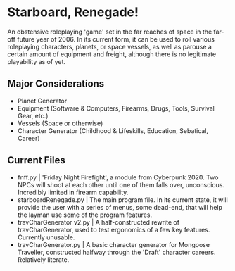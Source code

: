 # Starboard, Renegade!
An obstensive roleplaying 'game' set in the far reaches of space in the far-off future year of 2006. In its current form, it can be used to roll various roleplaying characters, planets, or space vessels, as well as parouse a certain amount of equipment and freight, although there is no legitimate playability as of yet. 

## Major Considerations
- Planet Generator
- Equipment (Software & Computers, Firearms, Drugs, Tools, Survival Gear, etc.)
- Vessels (Space or otherwise)
- Character Generator (Childhood & Lifeskills, Education, Sebatical, Career)

## Current Files
- fnff.py | 'Friday Night Firefight', a module from Cyberpunk 2020. Two NPCs will shoot at each other until one of them falls over, unconscious. Incredibly limited in firearm capability.
- starboardRenegade.py | The main program file. In its current state, it will provide the user with a series of menus, some dead-end, that will help the layman use some of the program features.
- travCharGenerator v2.py | A half-constructed rewrite of travCharGenerator, used to test ergonomics of a few key features. Currently unusable.
- travCharGenerator.py | A basic character generator for Mongoose Traveller, constructed halfway through the 'Draft' character careers. Relatively literate.
